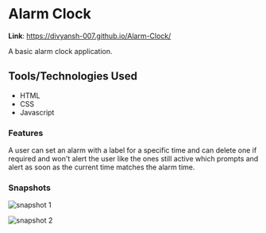 # Alarm Clock

<b>Link</b>:  https://divyansh-007.github.io/Alarm-Clock/

A basic alarm clock application.

## Tools/Technologies Used
* HTML
* CSS
* Javascript

### Features
A user can set an alarm with a label for a specific time and can delete one if required and won't alert the user like the ones still active which prompts and alert as soon as
the current time matches the alarm time.

### Snapshots

![snapshot 1](https://github.com/Divyansh-007/FrontendSkillTest1/blob/master/snapshots/one.JPG)

![snapshot 2](https://github.com/Divyansh-007/FrontendSkillTest1/blob/master/snapshots/two.JPG)


